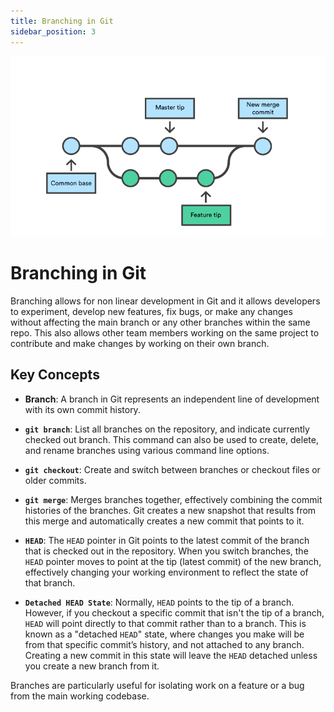 ```yaml
---
title: Branching in Git 
sidebar_position: 3
---
```

![branching-img](/static/img/branch.png)
# Branching in Git 

Branching allows for non linear development in Git and it allows developers to experiment, develop new features, fix bugs, or make any changes without affecting the main branch or any other branches within the same repo. This also allows other team members working on the same project to contribute and make changes by working on their own branch.

## Key Concepts

- **Branch**: A branch in Git represents an independent line of development with its own commit history.

- **`git branch`**: List all branches on the repository, and indicate currently checked out branch. This command can also be used to create, delete, and rename branches using various command line options.
- **`git checkout`**: Create and switch between branches or checkout files or older commits.
- **`git merge`**: Merges branches together, effectively combining the commit histories of the branches. Git creates a new snapshot that results from this merge and automatically creates a new commit that points to it.
- **`HEAD`**: The `HEAD` pointer in Git points to the latest commit of the branch that is checked out in the repository. When you switch branches, the `HEAD` pointer moves to point at the tip (latest commit) of the new branch, effectively changing your working environment to reflect the state of that branch. 
- **`Detached HEAD State`**: Normally, `HEAD` points to the tip of a branch. However, if you checkout a specific commit that isn't the tip of a branch, `HEAD` will point directly to that commit rather than to a branch. This is known as a "detached `HEAD`" state, where changes you make will be from that specific commit’s history, and not attached to any branch. Creating a new commit in this state will leave the `HEAD` detached unless you create a new branch from it.

Branches are particularly useful for isolating work on a feature or a bug from the main working codebase.


